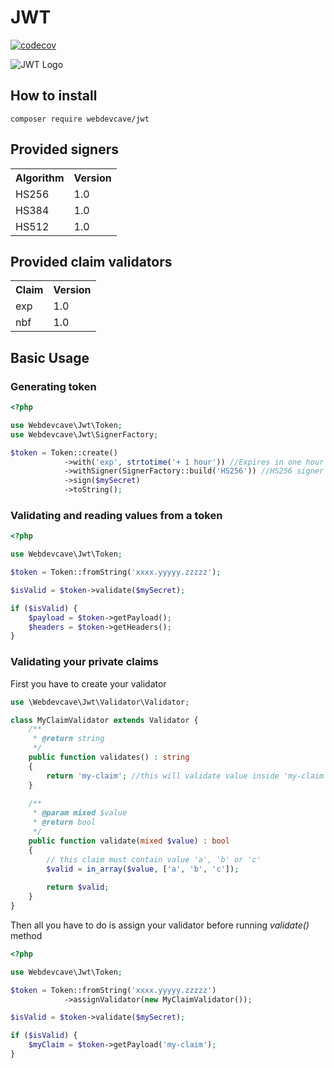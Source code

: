 # JWT

[![codecov](https://codecov.io/gh/WebdevCave/jwt/graph/badge.svg?token=U0OXfWrDJl)](https://codecov.io/gh/WebdevCave/jwt)

![JWT Logo](https://jwt.io/img/logo-asset.svg)

## How to install

```
composer require webdevcave/jwt
```

## Provided signers

<table>
    <tr>
        <th>Algorithm</th>
        <th>Version</th>
    </tr>
    <tr>
        <td>HS256</td>
        <td>1.0</td>
    </tr>
    <tr>
        <td>HS384</td>
        <td>1.0</td>
    </tr>
    <tr>
        <td>HS512</td>
        <td>1.0</td>
    </tr>
</table>

## Provided claim validators
<table>
    <tr>
        <th>Claim</th>
        <th>Version</th>
    </tr>
    <tr>
        <td>exp</td>
        <td>1.0</td>
    </tr>
    <tr>
        <td>nbf</td>
        <td>1.0</td>
    </tr>
</table>

## Basic Usage

### Generating token
```php
<?php

use Webdevcave\Jwt\Token;
use Webdevcave\Jwt\SignerFactory;

$token = Token::create()
            ->with('exp', strtotime('+ 1 hour')) //Expires in one hour
            ->withSigner(SignerFactory::build('HS256')) //HS256 signer is provided by default. This could be omitted
            ->sign($mySecret)
            ->toString();
```

### Validating and reading values from a token
```php
<?php

use Webdevcave\Jwt\Token;

$token = Token::fromString('xxxx.yyyyy.zzzzz');

$isValid = $token->validate($mySecret);

if ($isValid) {
    $payload = $token->getPayload();
    $headers = $token->getHeaders();
}
```

### Validating your private claims

First you have to create your validator

```php
use \Webdevcave\Jwt\Validator\Validator;

class MyClaimValidator extends Validator {
    /**
     * @return string
     */
    public function validates() : string
    {
        return 'my-claim'; //this will validate value inside 'my-claim', when set
    }
    
    /**
     * @param mixed $value
     * @return bool
     */
    public function validate(mixed $value) : bool
    {
        // this claim must contain value 'a', 'b' or 'c'
        $valid = in_array($value, ['a', 'b', 'c']);
        
        return $valid;
    }
}
```

Then all you have to do is assign your validator before running *validate()* method
```php
<?php

use Webdevcave\Jwt\Token;

$token = Token::fromString('xxxx.yyyyy.zzzzz')
            ->assignValidator(new MyClaimValidator());

$isValid = $token->validate($mySecret);

if ($isValid) {
    $myClaim = $token->getPayload('my-claim');
}
```
